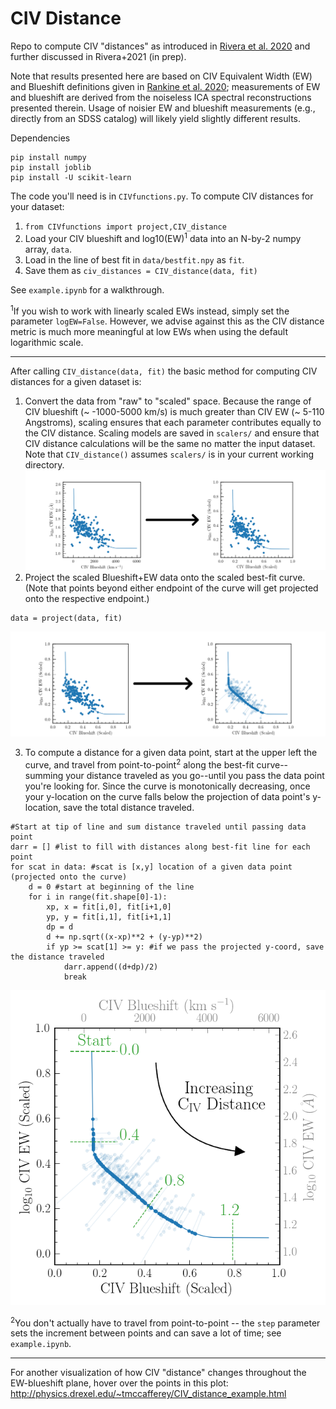 # CIV Distance
Repo to compute CIV "distances" as introduced in [Rivera et al. 2020](https://ui.adsabs.harvard.edu/abs/2020ApJ...899...96R/abstract) and further discussed in Rivera+2021 (in prep).

Note that results presented here are based on CIV Equivalent Width (EW) and Blueshift definitions given in [Rankine et al. 2020](https://ui.adsabs.harvard.edu/abs/2020MNRAS.492.4553R/abstract); measurements of EW and blueshift are derived from the noiseless ICA spectral reconstructions presented therein.  Usage of noisier EW and blueshift measurements (e.g., directly from an SDSS catalog) will likely yield slightly different results. 

Dependencies
```
pip install numpy
pip install joblib
pip install -U scikit-learn
```

The code you'll need is in ``CIVfunctions.py``.  To compute CIV distances for your dataset:

1) ``from CIVfunctions import project,CIV_distance``
2) Load your CIV blueshift and log10(EW)<sup>1</sup> data into an N-by-2 numpy array, ``data``.
3) Load in the line of best fit in ``data/bestfit.npy`` as ``fit``.
4) Save them as ``civ_distances = CIV_distance(data, fit)``

See ``example.ipynb`` for a walkthrough.

<sup>1</sup>If you wish to work with linearly scaled EWs instead, simply set the parameter ``logEW=False``.  However, we advise against this as the CIV distance metric is much more meaningful at low EWs when using the default logarithmic scale.

----

After calling ``CIV_distance(data, fit)`` the basic method for computing CIV distances for a given dataset is:

1) Convert the data from "raw" to "scaled" space.  Because the range of CIV blueshift (~ -1000-5000 km/s) is much greater than CIV EW (~ 5-110 Angstroms), scaling ensures that each parameter contributes equally to the CIV distance.  Scaling models are saved in ``scalers/`` and ensure that CIV distance calculations will be the same no matter the input dataset.  Note that ``CIV_distance()`` assumes ``scalers/`` is in your current working directory.
![alt text](https://github.com/RichardsGroup/CIV_Distance/blob/main/imgs/scale_data.png)
2) Project the scaled Blueshift+EW data onto the scaled best-fit curve.  (Note that points beyond either endpoint of the curve will get projected onto the respective endpoint.)
```
data = project(data, fit) 
```
![alt text](https://github.com/RichardsGroup/CIV_Distance/blob/main/imgs/project_scaled.png)

3) To compute a distance for a given data point, start at the upper left the curve, and travel from point-to-point<sup>2</sup> along the best-fit curve--summing your distance traveled as you go--until you pass the data point you're looking for.  Since the curve is monotonically decreasing, once your y-location on the curve falls below the projection of data point's y-location, save the total distance traveled.   
```
#Start at tip of line and sum distance traveled until passing data point
darr = [] #list to fill with distances along best-fit line for each point
for scat in data: #scat is [x,y] location of a given data point (projected onto the curve)
    d = 0 #start at beginning of the line
    for i in range(fit.shape[0]-1):
        xp, x = fit[i,0], fit[i+1,0]
        yp, y = fit[i,1], fit[i+1,1] 
        dp = d
        d += np.sqrt((x-xp)**2 + (y-yp)**2)
        if yp >= scat[1] >= y: #if we pass the projected y-coord, save the distance traveled
            darr.append((d+dp)/2)
            break
```
![alt text](https://github.com/RichardsGroup/CIV_Distance/blob/main/imgs/distance_path.png)

<sup>2</sup>You don't actually have to travel from point-to-point -- the ``step`` parameter sets the increment between points and can save a lot of time; see ``example.ipynb``. 

----

For another visualization of how CIV "distance" changes throughout the EW-blueshift plane, hover over the points in this plot: http://physics.drexel.edu/~tmccafferey/CIV_distance_example.html
